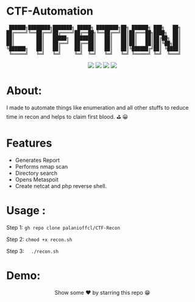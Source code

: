 # CTF-Automation

```
 ██████╗████████╗███████╗ █████╗ ████████╗██╗ ██████╗ ███╗   ██╗
██╔════╝╚══██╔══╝██╔════╝██╔══██╗╚══██╔══╝██║██╔═══██╗████╗  ██║
██║        ██║   █████╗  ███████║   ██║   ██║██║   ██║██╔██╗ ██║
██║        ██║   ██╔══╝  ██╔══██║   ██║   ██║██║   ██║██║╚██╗██║
╚██████╗   ██║   ██║     ██║  ██║   ██║   ██║╚██████╔╝██║ ╚████║
 ╚═════╝   ╚═╝   ╚═╝     ╚═╝  ╚═╝   ╚═╝   ╚═╝ ╚═════╝ ╚═╝  ╚═══╝ 
 ```
 
<p align="center">
  <img src="https://img.shields.io/github/license/palanioffcl/CTFation?color=34A853&style=for-the-badge">
  <img src="https://img.shields.io/github/stars/palanioffcl/CTFation?color=FFBB00&style=for-the-badge">
  <img src="https://img.shields.io/github/issues/palanioffcl/CTFation?color=EA4335&style=for-the-badge">
  <img src="https://img.shields.io/github/forks/palanioffcl/CTFation?color=4285F4&style=for-the-badge">
</p>

# About: 

I made to automate things like enumeration and all other
stuffs to reduce time in recon and helps to claim first blood. ⛳ 😀

# Features

 * Generates Report
 * Performs nmap scan
 * Directory search
 * Opens Metaspoit
 * Create netcat and php reverse shell.
 
# Usage :

 Step 1:  ```gh repo clone palanioffcl/CTF-Recon```
   
 Step 2:  ```chmod +x recon.sh```

 Step 3:  ```  ./recon.sh```

# Demo:




<p align="center">Show some ❤️ by starring this repo 😁</p>
